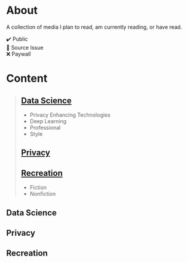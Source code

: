 # About
A collection of media I plan to read, am currently reading, or have read.  

:heavy_check_mark: Public  
:large_orange_diamond: Source Issue  
:x: Paywall

# Content
>## [Data Science](#data-science)
>+ Privacy Enhancing Technologies
>+ Deep Learning
>+ Professional
>+ Style
>## [Privacy](#privacy)
>## [Recreation](#recreation)
>+ Fiction
>+ Nonfiction
## Data Science
## Privacy
## Recreation
